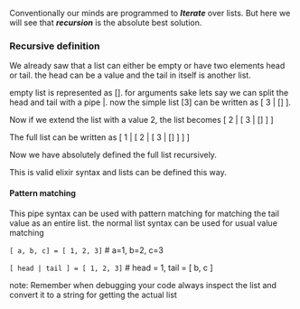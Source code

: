 Conventionally our minds are programmed to <i><b>Iterate</b></i> over lists. But here we will see that <i><b>recursion</b></i> is the absolute best solution.


<h3>Recursive definition</h3>

We already saw that a list can either be empty or have two elements head or tail. the head can be a value and the tail in itself is another list.


empty list is represented as []. for arguments sake lets say we can split the head and tail with a pipe |.
now the simple list [3] can be written as [ 3 | [] ].


Now if we extend the list with a value 2,
the list becomes [ 2 | [ 3 | [] ] ]

The full list can be written as  [ 1 | [ 2 | [ 3 | [] ] ] ]


Now we have absolutely defined the full list recursively.


This is valid elixir syntax and lists can be defined this way.

<h4>Pattern matching</h4>

This pipe syntax can be used with pattern matching for matching the tail value as an entire list. the normal list syntax can be used for usual value matching

<code>[ a, b, c] = [ 1, 2, 3]</code>  # a=1, b=2, c=3

<code>[ head | tail ] = [ 1, 2, 3]</code> # head = 1, tail = [ b, c ]


note:
Remember when debugging your code always inspect the list and convert it to a string for getting the actual list

